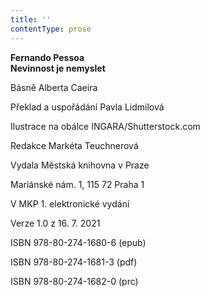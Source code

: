 ```yaml
---
title: ''
contentType: prose
---
```


**Fernando Pessoa  
Nevinnost je nemyslet**

Básně Alberta Caeira

Překlad a uspořádání Pavla Lidmilová

  

Ilustrace na obálce INGARA/Shutterstock.com

  

Redakce Markéta Teuchnerová

Vydala Městská knihovna v Praze

  

Mariánské nám. 1, 115 72 Praha 1

V MKP 1. elektronické vydání

  

Verze 1.0 z 16. 7. 2021

ISBN 978-80-274-1680-6 (epub)

  

ISBN 978-80-274-1681-3 (pdf)

  

ISBN 978-80-274-1682-0 (prc)
